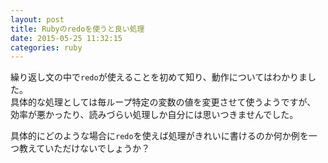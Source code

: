 ```yaml
---
layout: post
title: Rubyのredoを使うと良い処理
date: 2015-05-25 11:32:15
categories: ruby
---
```

<p>繰り返し文の中で<code>redo</code>が使えることを初めて知り、動作についてはわかりました。<br>
具体的な処理としては毎ループ特定の変数の値を変更させて使うようですが、<br>
効率が悪かったり、読みづらい処理しか自分には思いつきませんでした。</p>

<p>具体的にどのような場合に<code>redo</code>を使えば処理がきれいに書けるのか何か例を一つ教えていただけないでしょうか？</p>
